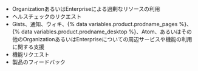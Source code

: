 <ul><li>OrganizationあるいはEnterpriseによる過剰なリソースの利用</li><li>ヘルスチェックのリクエスト</li><li>Gists、通知、ウィキ、{% data variables.product.prodname_pages %}、{% data variables.product.prodname_desktop %}、Atom、あるいはその他のOrganizationあるいはEnterpriseについての周辺サービスや機能の利用に関する支援</li><li>機能リクエスト</li><li>製品のフィードバック</li></ul>